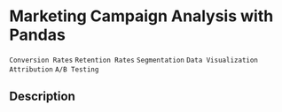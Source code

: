 # Marketing Campaign Analysis with Pandas
`Conversion Rates` `Retention Rates` `Segmentation` `Data Visualization` `Attribution` `A/B Testing`
## Description
